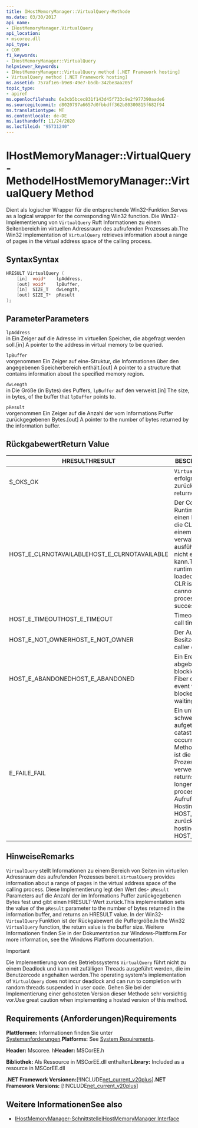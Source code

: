 ```yaml
---
title: IHostMemoryManager::VirtualQuery-Methode
ms.date: 03/30/2017
api_name:
- IHostMemoryManager.VirtualQuery
api_location:
- mscoree.dll
api_type:
- COM
f1_keywords:
- IHostMemoryManager::VirtualQuery
helpviewer_keywords:
- IHostMemoryManager::VirtualQuery method [.NET Framework hosting]
- VirtualQuery method [.NET Framework hosting]
ms.assetid: 757af1e6-b9e8-49e7-b5db-342be3aa205f
topic_type:
- apiref
ms.openlocfilehash: 6e3cb5bcec831f143d45f733c9e2f977390aade6
ms.sourcegitcommit: d8020797a6657d0fbbdff362b80300815f682f94
ms.translationtype: MT
ms.contentlocale: de-DE
ms.lasthandoff: 11/24/2020
ms.locfileid: "95731240"
---
```

# <a name="ihostmemorymanagervirtualquery-method"></a><span data-ttu-id="4d192-102">IHostMemoryManager::VirtualQuery-Methode</span><span class="sxs-lookup"><span data-stu-id="4d192-102">IHostMemoryManager::VirtualQuery Method</span></span>

<span data-ttu-id="4d192-103">Dient als logischer Wrapper für die entsprechende Win32-Funktion.</span><span class="sxs-lookup"><span data-stu-id="4d192-103">Serves as a logical wrapper for the corresponding Win32 function.</span></span> <span data-ttu-id="4d192-104">Die Win32-Implementierung von `VirtualQuery` Ruft Informationen zu einem Seitenbereich im virtuellen Adressraum des aufrufenden Prozesses ab.</span><span class="sxs-lookup"><span data-stu-id="4d192-104">The Win32 implementation of `VirtualQuery` retrieves information about a range of pages in the virtual address space of the calling process.</span></span>  
  
## <a name="syntax"></a><span data-ttu-id="4d192-105">Syntax</span><span class="sxs-lookup"><span data-stu-id="4d192-105">Syntax</span></span>  
  
```cpp  
HRESULT VirtualQuery (  
    [in]  void*    lpAddress,  
    [out] void*    lpBuffer,  
    [in]  SIZE_T   dwLength,  
    [out] SIZE_T*  pResult  
);  
```  
  
## <a name="parameters"></a><span data-ttu-id="4d192-106">Parameter</span><span class="sxs-lookup"><span data-stu-id="4d192-106">Parameters</span></span>  

 `lpAddress`  
 <span data-ttu-id="4d192-107">in Ein Zeiger auf die Adresse im virtuellen Speicher, die abgefragt werden soll.</span><span class="sxs-lookup"><span data-stu-id="4d192-107">[in] A pointer to the address in virtual memory to be queried.</span></span>  
  
 `lpBuffer`  
 <span data-ttu-id="4d192-108">vorgenommen Ein Zeiger auf eine-Struktur, die Informationen über den angegebenen Speicherbereich enthält.</span><span class="sxs-lookup"><span data-stu-id="4d192-108">[out] A pointer to a structure that contains information about the specified memory region.</span></span>  
  
 `dwLength`  
 <span data-ttu-id="4d192-109">in Die Größe (in Bytes) des Puffers, `lpBuffer` auf den verweist.</span><span class="sxs-lookup"><span data-stu-id="4d192-109">[in] The size, in bytes, of the buffer that `lpBuffer` points to.</span></span>  
  
 `pResult`  
 <span data-ttu-id="4d192-110">vorgenommen Ein Zeiger auf die Anzahl der vom Informations Puffer zurückgegebenen Bytes.</span><span class="sxs-lookup"><span data-stu-id="4d192-110">[out] A pointer to the number of bytes returned by the information buffer.</span></span>  
  
## <a name="return-value"></a><span data-ttu-id="4d192-111">Rückgabewert</span><span class="sxs-lookup"><span data-stu-id="4d192-111">Return Value</span></span>  
  
|<span data-ttu-id="4d192-112">HRESULT</span><span class="sxs-lookup"><span data-stu-id="4d192-112">HRESULT</span></span>|<span data-ttu-id="4d192-113">BESCHREIBUNG</span><span class="sxs-lookup"><span data-stu-id="4d192-113">Description</span></span>|  
|-------------|-----------------|  
|<span data-ttu-id="4d192-114">S_OK</span><span class="sxs-lookup"><span data-stu-id="4d192-114">S_OK</span></span>|<span data-ttu-id="4d192-115">`VirtualQuery` wurde erfolgreich zurückgegeben.</span><span class="sxs-lookup"><span data-stu-id="4d192-115">`VirtualQuery` returned successfully.</span></span>|  
|<span data-ttu-id="4d192-116">HOST_E_CLRNOTAVAILABLE</span><span class="sxs-lookup"><span data-stu-id="4d192-116">HOST_E_CLRNOTAVAILABLE</span></span>|<span data-ttu-id="4d192-117">Der Common Language Runtime (CLR) wurde nicht in einen Prozess geladen, oder die CLR befindet sich in einem Zustand, in dem Sie verwalteten Code nicht ausführen oder den-Befehl nicht erfolgreich verarbeiten kann.</span><span class="sxs-lookup"><span data-stu-id="4d192-117">The common language runtime (CLR) has not been loaded into a process, or the CLR is in a state in which it cannot run managed code or process the call successfully.</span></span>|  
|<span data-ttu-id="4d192-118">HOST_E_TIMEOUT</span><span class="sxs-lookup"><span data-stu-id="4d192-118">HOST_E_TIMEOUT</span></span>|<span data-ttu-id="4d192-119">Timeout des Aufrufes.</span><span class="sxs-lookup"><span data-stu-id="4d192-119">The call timed out.</span></span>|  
|<span data-ttu-id="4d192-120">HOST_E_NOT_OWNER</span><span class="sxs-lookup"><span data-stu-id="4d192-120">HOST_E_NOT_OWNER</span></span>|<span data-ttu-id="4d192-121">Der Aufrufer ist nicht Besitzer der Sperre.</span><span class="sxs-lookup"><span data-stu-id="4d192-121">The caller does not own the lock.</span></span>|  
|<span data-ttu-id="4d192-122">HOST_E_ABANDONED</span><span class="sxs-lookup"><span data-stu-id="4d192-122">HOST_E_ABANDONED</span></span>|<span data-ttu-id="4d192-123">Ein Ereignis wurde abgebrochen, während ein blockierter Thread oder eine Fiber darauf wartete.</span><span class="sxs-lookup"><span data-stu-id="4d192-123">An event was canceled while a blocked thread or fiber was waiting on it.</span></span>|  
|<span data-ttu-id="4d192-124">E_FAIL</span><span class="sxs-lookup"><span data-stu-id="4d192-124">E_FAIL</span></span>|<span data-ttu-id="4d192-125">Ein unbekannter schwerwiegender Fehler ist aufgetreten.</span><span class="sxs-lookup"><span data-stu-id="4d192-125">An unknown catastrophic failure occurred.</span></span> <span data-ttu-id="4d192-126">Wenn eine Methode E_FAIL zurückgibt, ist die CLR innerhalb des Prozesses nicht mehr verwendbar.</span><span class="sxs-lookup"><span data-stu-id="4d192-126">When a method returns E_FAIL, the CLR is no longer usable within the process.</span></span> <span data-ttu-id="4d192-127">Nachfolgende Aufrufe von Hostingmethoden geben HOST_E_CLRNOTAVAILABLE zurück.</span><span class="sxs-lookup"><span data-stu-id="4d192-127">Subsequent calls to hosting methods return HOST_E_CLRNOTAVAILABLE.</span></span>|  
  
## <a name="remarks"></a><span data-ttu-id="4d192-128">Hinweise</span><span class="sxs-lookup"><span data-stu-id="4d192-128">Remarks</span></span>  

 <span data-ttu-id="4d192-129">`VirtualQuery` stellt Informationen zu einem Bereich von Seiten im virtuellen Adressraum des aufrufenden Prozesses bereit.</span><span class="sxs-lookup"><span data-stu-id="4d192-129">`VirtualQuery` provides information about a range of pages in the virtual address space of the calling process.</span></span> <span data-ttu-id="4d192-130">Diese Implementierung legt den Wert des- `pResult` Parameters auf die Anzahl der im Informations Puffer zurückgegebenen Bytes fest und gibt einen HRESULT-Wert zurück.</span><span class="sxs-lookup"><span data-stu-id="4d192-130">This implementation sets the value of the `pResult` parameter to the number of bytes returned in the information buffer, and returns an HRESULT value.</span></span> <span data-ttu-id="4d192-131">In der Win32- `VirtualQuery` Funktion ist der Rückgabewert die Puffergröße.</span><span class="sxs-lookup"><span data-stu-id="4d192-131">In the Win32 `VirtualQuery` function, the return value is the buffer size.</span></span> <span data-ttu-id="4d192-132">Weitere Informationen finden Sie in der Dokumentation zur Windows-Plattform.</span><span class="sxs-lookup"><span data-stu-id="4d192-132">For more information, see the Windows Platform documentation.</span></span>  
  
> [!IMPORTANT]
> <span data-ttu-id="4d192-133">Die Implementierung von des Betriebssystems `VirtualQuery` führt nicht zu einem Deadlock und kann mit zufälligen Threads ausgeführt werden, die im Benutzercode angehalten werden.</span><span class="sxs-lookup"><span data-stu-id="4d192-133">The operating system's implementation of `VirtualQuery` does not incur deadlock and can run to completion with random threads suspended in user code.</span></span> <span data-ttu-id="4d192-134">Gehen Sie bei der Implementierung einer gehosteten Version dieser Methode sehr vorsichtig vor.</span><span class="sxs-lookup"><span data-stu-id="4d192-134">Use great caution when implementing a hosted version of this method.</span></span>  
  
## <a name="requirements"></a><span data-ttu-id="4d192-135">Requirements (Anforderungen)</span><span class="sxs-lookup"><span data-stu-id="4d192-135">Requirements</span></span>  

 <span data-ttu-id="4d192-136">**Plattformen:** Informationen finden Sie unter [Systemanforderungen](../../get-started/system-requirements.md).</span><span class="sxs-lookup"><span data-stu-id="4d192-136">**Platforms:** See [System Requirements](../../get-started/system-requirements.md).</span></span>  
  
 <span data-ttu-id="4d192-137">**Header:** Mscoree. h</span><span class="sxs-lookup"><span data-stu-id="4d192-137">**Header:** MSCorEE.h</span></span>  
  
 <span data-ttu-id="4d192-138">**Bibliothek:** Als Ressource in MSCorEE.dll enthalten</span><span class="sxs-lookup"><span data-stu-id="4d192-138">**Library:** Included as a resource in MSCorEE.dll</span></span>  
  
 <span data-ttu-id="4d192-139">**.NET Framework Versionen:**[!INCLUDE[net_current_v20plus](../../../../includes/net-current-v20plus-md.md)]</span><span class="sxs-lookup"><span data-stu-id="4d192-139">**.NET Framework Versions:** [!INCLUDE[net_current_v20plus](../../../../includes/net-current-v20plus-md.md)]</span></span>  
  
## <a name="see-also"></a><span data-ttu-id="4d192-140">Weitere Informationen</span><span class="sxs-lookup"><span data-stu-id="4d192-140">See also</span></span>

- [<span data-ttu-id="4d192-141">IHostMemoryManager-Schnittstelle</span><span class="sxs-lookup"><span data-stu-id="4d192-141">IHostMemoryManager Interface</span></span>](ihostmemorymanager-interface.md)
